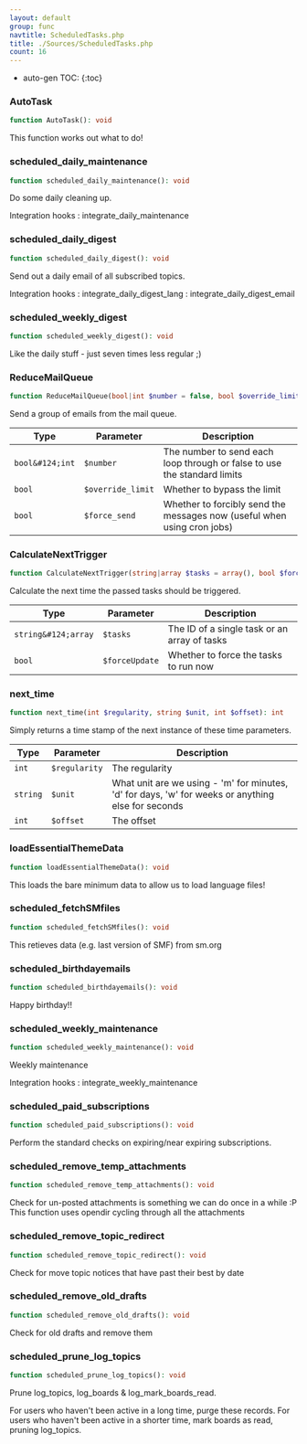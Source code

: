 ```yaml
---
layout: default
group: func
navtitle: ScheduledTasks.php
title: ./Sources/ScheduledTasks.php
count: 16
---
```

* auto-gen TOC:
{:toc}
### AutoTask

```php
function AutoTask(): void
```
This function works out what to do!



### scheduled_daily_maintenance

```php
function scheduled_daily_maintenance(): void
```
Do some daily cleaning up.



Integration hooks
: integrate_daily_maintenance

### scheduled_daily_digest

```php
function scheduled_daily_digest(): void
```
Send out a daily email of all subscribed topics.



Integration hooks
: integrate_daily_digest_lang
: integrate_daily_digest_email

### scheduled_weekly_digest

```php
function scheduled_weekly_digest(): void
```
Like the daily stuff - just seven times less regular ;)



### ReduceMailQueue

```php
function ReduceMailQueue(bool|int $number = false, bool $override_limit = false, bool $force_send = false): bool
```
Send a group of emails from the mail queue.



Type|Parameter|Description
---|---|---
`bool&#124;int`|`$number`|The number to send each loop through or false to use the standard limits
`bool`|`$override_limit`|Whether to bypass the limit
`bool`|`$force_send`|Whether to forcibly send the messages now (useful when using cron jobs)

### CalculateNextTrigger

```php
function CalculateNextTrigger(string|array $tasks = array(), bool $forceUpdate = false): void
```
Calculate the next time the passed tasks should be triggered.



Type|Parameter|Description
---|---|---
`string&#124;array`|`$tasks`|The ID of a single task or an array of tasks
`bool`|`$forceUpdate`|Whether to force the tasks to run now

### next_time

```php
function next_time(int $regularity, string $unit, int $offset): int
```
Simply returns a time stamp of the next instance of these time parameters.



Type|Parameter|Description
---|---|---
`int`|`$regularity`|The regularity
`string`|`$unit`|What unit are we using - 'm' for minutes, 'd' for days, 'w' for weeks or anything else for seconds
`int`|`$offset`|The offset

### loadEssentialThemeData

```php
function loadEssentialThemeData(): void
```
This loads the bare minimum data to allow us to load language files!



### scheduled_fetchSMfiles

```php
function scheduled_fetchSMfiles(): void
```
This retieves data (e.g. last version of SMF) from sm.org



### scheduled_birthdayemails

```php
function scheduled_birthdayemails(): void
```
Happy birthday!!



### scheduled_weekly_maintenance

```php
function scheduled_weekly_maintenance(): void
```
Weekly maintenance



Integration hooks
: integrate_weekly_maintenance

### scheduled_paid_subscriptions

```php
function scheduled_paid_subscriptions(): void
```
Perform the standard checks on expiring/near expiring subscriptions.



### scheduled_remove_temp_attachments

```php
function scheduled_remove_temp_attachments(): void
```
Check for un-posted attachments is something we can do once in a while :P
This function uses opendir cycling through all the attachments



### scheduled_remove_topic_redirect

```php
function scheduled_remove_topic_redirect(): void
```
Check for move topic notices that have past their best by date



### scheduled_remove_old_drafts

```php
function scheduled_remove_old_drafts(): void
```
Check for old drafts and remove them



### scheduled_prune_log_topics

```php
function scheduled_prune_log_topics(): void
```
Prune log_topics, log_boards & log_mark_boards_read.

For users who haven't been active in a long time, purge these records.
For users who haven't been active in a shorter time, mark boards as read,
pruning log_topics.


